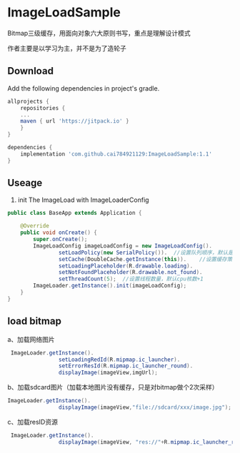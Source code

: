 # ImageLoadSample
Bitmap三级缓存，用面向对象六大原则书写，重点是理解设计模式

作者主要是以学习为主，并不是为了造轮子

## Download
Add the following dependencies in project's gradle.
```groovy
allprojects {
    repositories {
    ...
	maven { url 'https://jitpack.io' }
    }
}

dependencies {
 	implementation 'com.github.cai784921129:ImageLoadSample:1.1'
}

```

## Useage 
1. init The ImageLoad with ImageLoaderConfig
```java
public class BaseApp extends Application {

    @Override
    public void onCreate() {
        super.onCreate();
        ImageLoadConfig imageLoadConfig = new ImageLoadConfig().
                setLoadPolicy(new SerialPolicy()).	//设置队列顺序，默认是顺序
                setCache(DoubleCache.getInstance(this)).	//设置缓存策略，默认内存缓存
                setLoadingPlaceholder(R.drawable.loading).
                setNotFoundPlaceholder(R.drawable.not_found).
                setThreadCount(5);	//设置线程数量，默认cpu核数+1
        ImageLoader.getInstance().init(imageLoadConfig);
    }
}
```
## load bitmap
a、加载网络图片
```java
 ImageLoader.getInstance().
                setLoadingRedId(R.mipmap.ic_launcher).
                setErrorResId(R.mipmap.ic_launcher_round).
                displayImage(imageView,imgUrl);

```
b、加载sdcard图片（加载本地图片没有缓存，只是对bitmap做个2次采样）
```java
ImageLoader.getInstance().
                displayImage(imageView,"file://sdcard/xxx/image.jpg");
```
c、加载resID资源
```java
 ImageLoader.getInstance().
                displayImage(imageView, "res://"+R.mipmap.ic_launcher_round);
```

